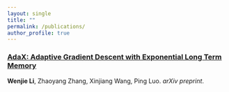 ```yaml
---
layout: single
title: ""
permalink: /publications/
author_profile: true
---
```


### [AdaX: Adaptive Gradient Descent with Exponential Long Term Memory](https://williamlwj.github.io/About//publications/AdaX)
**Wenjie Li**, Zhaoyang Zhang, Xinjiang Wang, Ping Luo. 
_arXiv preprint_. 
